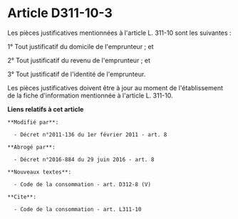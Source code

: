 # Article D311-10-3

Les pièces justificatives mentionnées à l'article L. 311-10 sont les suivantes : 

1° Tout justificatif du domicile de l'emprunteur ; et 

2° Tout justificatif du revenu de l'emprunteur ; et 

3° Tout justificatif de l'identité de l'emprunteur. 

Les pièces justificatives doivent être à jour au moment de l'établissement de la fiche d'information mentionnée à l'article
L. 311-10.

**Liens relatifs à cet article**

	**Modifié par**:

	  - Décret n°2011-136 du 1er février 2011 - art. 8

	**Abrogé par**:

	  - Décret n°2016-884 du 29 juin 2016 - art. 8

	**Nouveaux textes**:

	  - Code de la consommation - art. D312-8 (V)

	**Cite**:

	  - Code de la consommation - art. L311-10
